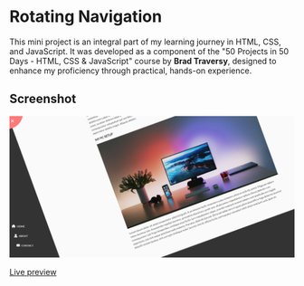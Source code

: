 # Rotating Navigation

This mini project is an integral part of my learning journey in HTML, CSS, and JavaScript. It was developed as a component of the "50 Projects in 50 Days - HTML, CSS & JavaScript" course by **Brad Traversy**, designed to enhance my proficiency through practical, hands-on experience.

## Screenshot

![Rotating Navigation](img/rotating_navigation.png)

[Live preview](https://milanilic-w28.github.io/expending-cards/)
